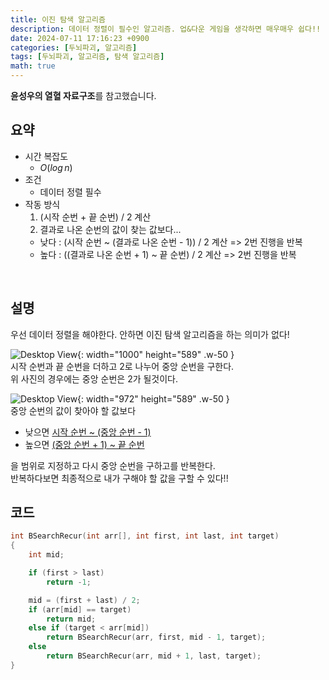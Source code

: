 ```yaml
---
title: 이진 탐색 알고리즘
description: 데이터 정렬이 필수인 알고리즘. 업&다운 게임을 생각하면 매우매우 쉽다!!
date: 2024-07-11 17:16:23 +0900
categories: [두뇌파괴, 알고리즘]
tags: [두뇌파괴, 알고리즘, 탐색 알고리즘]
math: true
---
```


**윤성우의 열혈 자료구조**를 참고했습니다.

## 요약
- 시간 복잡도
  - $O(log\,n)$
- 조건
  - 데이터 정렬 필수
- 작동 방식
  1. (시작 순번 + 끝 순번) / 2 계산
  2. 결과로 나온 순번의 값이 찾는 값보다...
    - 낮다 : (시작 순번 ~ (결과로 나온 순번 - 1)) / 2 계산 => 2번 진행을 반복
    - 높다 : ((결과로 나온 순번 + 1) ~ 끝 순번) / 2 계산 => 2번 진행을 반복
<br>


## 설명
우선 데이터 정렬을 해야한다. 안하면 이진 탐색 알고리즘을 하는 의미가 없다!

![Desktop View](https://lh3.googleusercontent.com/pw/AP1GczNG4N48ZYZsuAVEqMq_XXbkXlq633NamGjK34bSHE_I1Lc58qkmu5tMP_TP4RQZ6-VaSfXqeQoqgteuevKVA2DNp3Fzqg_K2Julgmcipie7mKULOg=w2400){: width="1000" height="589" .w-50 }
<br>
시작 순번과 끝 순번을 더하고 2로 나누어 중앙 순번을 구한다. <br>
위 사진의 경우에는 중앙 순번은 2가 될것이다.


![Desktop View](https://lh3.googleusercontent.com/pw/AP1GczP2JYYK64sgIJsb3a3crvjX951xmv_M62STP38nmw02f7xJLZsx8LCXdr8QGuRa67x7pA4F6HDgd0TsTQTNX6_mneUPmSjWsLbAmLahgDcaWV34uA=w2400){: width="972" height="589" .w-50 }
<br>
중앙 순번의 값이 찾아야 할 값보다 
 - 낮으면 <ins>시작 순번 ~ (중앙 순번 - 1)</ins>
 - 높으면 <ins>(중앙 순번 + 1) ~ 끝 순번</ins>

을 범위로 지정하고 다시 중앙 순번을 구하고를 반복한다. <br>
반복하다보면 최종적으로 내가 구해야 할 값을 구할 수 있다!!
<br>


## 코드
```c
int BSearchRecur(int arr[], int first, int last, int target)
{
	int mid;

	if (first > last)
		return -1;

	mid = (first + last) / 2;
	if (arr[mid] == target)
		return mid;
	else if (target < arr[mid])
		return BSearchRecur(arr, first, mid - 1, target);
	else
		return BSearchRecur(arr, mid + 1, last, target);
}
```